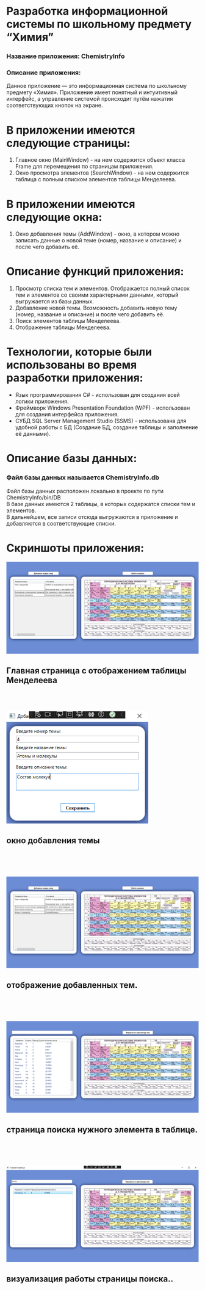 # Разработка информационной системы по школьному предмету “Химия”
### Название приложения: ChemistryInfo
### Описание приложения:
Данное приложение — это информационная система по школьному предмету «Химия». Приложение имеет понятный и интуитивный интерфейс, а управление системой происходит путём нажатия соответствующих кнопок на экране.


# В приложении имеются следующие страницы:
1. Главное окно (MainWindow) - на нем содержится объект класса Frame для перемещения по страницам приложения.
2. Окно просмотра элементов (SearchWindow) - на нем содержится таблица с полным списком элементов таблицы Менделеева.

# В приложении имеются следующие окна:
1. Окно добавления темы (AddWindow) - окно, в котором можно записать данные о новой теме (номер, название и описание) и после чего добавить её.

# Описание функций приложения:
1. Просмотр списка тем и элементов. Отображается полный список тем и элементов со своими характерными данными, который выгружается из базы данных.
2. Добавление новой темы. Возможность добавить новую тему (номер, название и описание) и после чего добавить её.
3. Поиск элементов таблицы Менделеева.
4. Отображение таблицы Менделеева.

# Технологии, которые были использованы во время разработки приложения:
- Язык программирования C# - использован для создания всей логики приложения.
- Фреймворк Windows Presentation Foundation (WPF) - использован для создания интерфейса приложения.
- СУБД SQL Server Management Studio (SSMS)  - использована для удобной работы с БД (Создание БД, создание таблицы и заполнение её данными).

# Описание базы данных:
### Файл базы данных называется ChemistryInfo.db <br/>
Файл базы данных расположен локально в проекте по пути ChemistryInfo/bin/DB </br>
В базе данных имеются 2 таблицы, в которых содержатся списки тем и элементов. <br/>
В дальнейшем, все записи отсюда выгружаются в приложение и добавляются в соответствующие списки.

# Скриншоты приложения:
![Главная страница](https://github.com/Rimiranaa/Project1/blob/main/Screenshot/1.png)
## Главная страница с отображением таблицы Менделеева
</br> </br> </br>
![окно добавления темы](https://github.com/Rimiranaa/Project1/blob/main/Screenshot/2.png)
## окно добавления темы </br>
</br> </br> </br>

![Главная страница](https://github.com/Rimiranaa/Project1/blob/main/Screenshot/3.png)
## отображение добавленных тем. </br>
</br> </br> </br>

![Окно просмотра элементов](https://github.com/Rimiranaa/Project1/blob/main/Screenshot/4.png)
## страница поиска нужного элемента в таблице. </br>
</br> </br> </br>

![Окно просмотра элементов](https://github.com/Rimiranaa/Project1/blob/main/Screenshot/5.png)
## визуализация работы страницы поиска.. </br>
</br>

